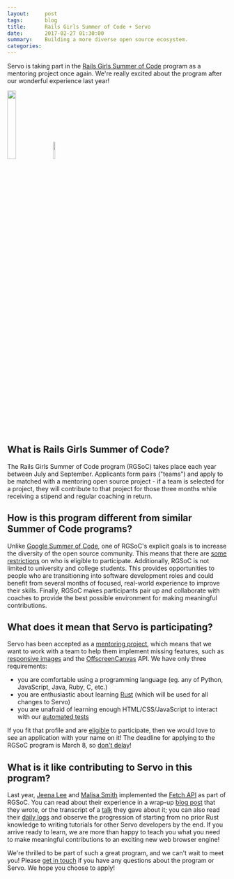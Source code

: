 ```yaml
---
layout:     post
tags:       blog
title:      Rails Girls Summer of Code + Servo
date:       2017-02-27 01:30:00
summary:    Building a more diverse open source ecosystem.
categories:
---
```

Servo is taking part in the [Rails Girls Summer of Code](http://railsgirlssummerofcode.org/) program as a
mentoring project once again. We're really excited about the program after our wonderful experience last year! 

<img src="https://about.gitlab.com/images/blogimages/rgsoc_logo.png" width="20%">
<img src="https://cdn.rawgit.com/servo/servo/4b394312/resources/servo.png" width="10%">

## What is Rails Girls Summer of Code?

The Rails Girls Summer of Code program (RGSoC) takes place each year between July and September. Applicants form pairs
("teams") and apply to be matched with a mentoring open source project - if a team is selected for a project, they will
contribute to that project for those three months while receiving a stipend and regular coaching in return.

## How is this program different from similar Summer of Code programs?

Unlike [Google Summer of Code](https://developers.google.com/open-source/gsoc/), one of RGSoC's explicit goals is to increase
the diversity of the open source community. This means that there are
[some restrictions](https://railsgirlssummerofcode.org/students/application/#eligibility) on who is eligible to participate.
Additionally, RGSoC is not limited to university and college students. This provides opportunities to people who are
transitioning into software development roles and could benefit from several months of focused, real-world experience to
improve their skills. Finally, RGSoC makes participants pair up and collaborate with coaches to provide the best possible
environment for making meaningful contributions.

## What does it mean that Servo is participating?

Servo has been accepted as a [mentoring project](https://teams.railsgirlssummerofcode.org/projects/161-servo), which means
that we want to work with a team to help them implement missing features, such as
[responsive images](https://github.com/servo/servo/issues/11416) and the
[OffscreenCanvas](https://github.com/servo/servo/wiki/Offscreen-canvas-project) API. We have only three requirements:

* you are comfortable using a programming language (eg. any of Python, JavaScript, Java, Ruby, C, etc.)
* you are enthusiastic about learning [Rust](http://www.rust-lang.org/) (which will be used for all changes to Servo)
* you are unafraid of learning enough HTML/CSS/JavaScript to interact with our [automated tests](https://github.com/servo/servo/tree/master/tests/wpt/web-platform-tests)

If you fit that profile and are [eligible](https://railsgirlssummerofcode.org/students/application/#eligibility) to participate,
then we would love to see an application with your name on it! The deadline for applying to the RGSoC program is March 8, so
[don't delay](https://railsgirlssummerofcode.org/students/application/#components)!

## What is it like contributing to Servo in this program?

Last year, [Jeena Lee](http://jeenalee.com/) and [Malisa Smith](http://hellomalisa.me/) implemented
the [Fetch API](https://fetch.spec.whatwg.org/) as part of RGSoC. You can read about their experience in a wrap-up
[blog post](https://railsgirlssummerofcode.org/blog/2016-09-28-almost-done-jammin) that they wrote, or the transcript of a
[talk](http://jeenalee.com/2016/10/26/donutjs.html) they gave about it; you can also read their
[daily logs](https://rgsoc-jam.github.io/) and observe the progression of starting from no prior Rust knowledge to writing
tutorials for other Servo developers by the end. If you arrive ready to learn, we are more than happy to teach you
what you need to make meaningful contributions to an exciting new web browser engine!

We're thrilled to be part of such a great program, and we can't wait to meet you! Please
[get in touch](https://www.mozilla.org/en-US/about/forums/#dev-servo) if you have any questions about the program or Servo.
We hope you choose to apply!
